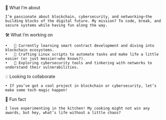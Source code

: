 🎯 What I’m about

	I’m passionate about blockchain, cybersecurity, and networking—the building blocks of the digital future. My mission? To code, break, and secure systems while having fun along the way.

🛠️ What I’m working on

	•	🌱 Currently learning smart contract development and diving into blockchain ecosystems.
	•	🔧 Crafting Linux scripts to automate tasks and make life a little easier (or just messier—who knows?).
	•	🧩 Exploring cybersecurity tools and tinkering with networks to understand their vulnerabilities.

💡 Looking to collaborate

	• If you’ve got a cool project in blockchain or cybersecurity, let’s make some tech magic happen!

🍳 Fun fact

	I love experimenting in the kitchen! My cooking might not win any awards, but hey, what’s life without a little chaos?

<!---
baobaodevour/baobaodevour is a ✨ special ✨ repository because its `README.md` (this file) appears on your GitHub profile.
You can click the Preview link to take a look at your changes.
--->
